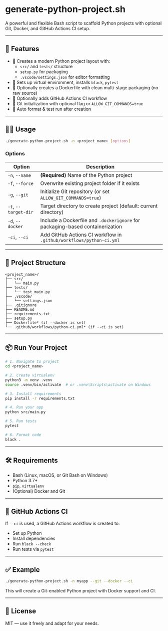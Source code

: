 # generate-python-project.sh

A powerful and flexible Bash script to scaffold Python projects with optional Git, Docker, and GitHub Actions CI setup.

---

## 🚀 Features

- 📁 Creates a modern Python project layout with:
  - `src/` and `tests/` structure
  - `setup.py` for packaging
  - `.vscode/settings.json` for editor formatting
- 🧪 Sets up virtual environment, installs `black`, `pytest`
- 🐳 Optionally creates a Dockerfile with clean multi-stage packaging (no raw source)
- 🧬 Optionally adds GitHub Actions CI workflow
- 🧰 Git initialization with optional flag or `ALLOW_GIT_COMMANDS=true`
- 🧼 Auto format & test run after creation

---

## 🧑‍💻 Usage

```bash
./generate-python-project.sh -n <project_name> [options]
```

### Options

| Option             | Description                                                                 |
|--------------------|-----------------------------------------------------------------------------|
| `-n`, `--name`      | **(Required)** Name of the Python project                                  |
| `-f`, `--force`     | Overwrite existing project folder if it exists                             |
| `-g`, `--git`       | Initialize Git repository (or set `ALLOW_GIT_COMMANDS=true`)               |
| `-t`, `--target-dir`| Target directory to create project (default: current directory)            |
| `-d`, `--docker`    | Include a Dockerfile and `.dockerignore` for packaging-based containerization |
| `-ci`, `--ci`       | Add GitHub Actions CI workflow in `.github/workflows/python-ci.yml`       |

---

## 🐍 Project Structure

```
<project_name>/
├── src/
│   └── main.py
├── tests/
│   └── test_main.py
├── .vscode/
│   └── settings.json
├── .gitignore
├── README.md
├── requirements.txt
├── setup.py
├── Dockerfile* (if --docker is set)
└── .github/workflows/python-ci.yml* (if --ci is set)
```

---

## 📦 Run Your Project

```bash
# 1. Navigate to project
cd <project_name>

# 2. Create virtualenv
python3 -m venv .venv
source .venv/bin/activate  # or .venv\Scripts\activate on Windows

# 3. Install requirements
pip install -r requirements.txt

# 4. Run your app
python src/main.py

# 5. Run tests
pytest

# 6. Format code
black .
```

---

## 🛠 Requirements

- Bash (Linux, macOS, or Git Bash on Windows)
- Python 3.7+
- `pip`, `virtualenv`
- (Optional) Docker and Git

---

## 🧪 GitHub Actions CI

If `--ci` is used, a GitHub Actions workflow is created to:
- Set up Python
- Install dependencies
- Run `black --check`
- Run tests via `pytest`

---

## ✅ Example

```bash
./generate-python-project.sh -n myapp --git --docker --ci
```

This will create a Git-enabled Python project with Docker support and CI.

---

## 📘 License

MIT — use it freely and adapt for your needs.
